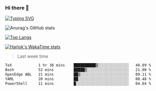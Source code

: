 ### Hi there 👋

<!--
**wray-le/wray-lee* is a ✨ _special_ ✨ repository because its `README.md` (this file) appears on your GitHub profile.

Here are some ideas to get you started:

- 🔭 I’m currently working on ...
- 🌱 I’m currently learning ...
- 👯 I’m looking to collaborate on ...
- 🤔 I’m looking for help with ...
- 💬 Ask me about ...
- 📫 How to reach me: ...
- 😄 Pronouns: ...
- ⚡ Fun fact: ...
-->
[![Typing SVG](https://readme-typing-svg.herokuapp.com?color=91BEF0&vCenter=true&lines=This+is+Wray's+profile;A+noob+developer)](https://git.io/typing-svg)


![Anurag's GitHub stats](https://github-readme-stats.vercel.app/api?username=wray-lee&show_icons=true&theme=tokyonight)


[![Top Langs](https://github-readme-stats.vercel.app/api/top-langs/?username=wray-lee&exclude_repo=wray-lee.github.io,wray-lee&layout=donut)](https://github.com/anuraghazra/github-readme-stats)


[![Harlok's WakaTime stats](https://github-readme-stats.vercel.app/api/wakatime?username=wray)](https://github.com/anuraghazra/github-readme-stats)

> Last week time

<!--START_SECTION:waka-->

```txt
TeX            1 hr 38 mins    ██████████▒░░░░░░░░░░░░░░   40.89 %
Bash           52 mins         █████▒░░░░░░░░░░░░░░░░░░░   21.90 %
OpenEdge ABL   21 mins         ██▒░░░░░░░░░░░░░░░░░░░░░░   09.11 %
YAML           20 mins         ██░░░░░░░░░░░░░░░░░░░░░░░   08.48 %
PowerShell     11 mins         █░░░░░░░░░░░░░░░░░░░░░░░░   04.64 %
```

<!--END_SECTION:waka-->
